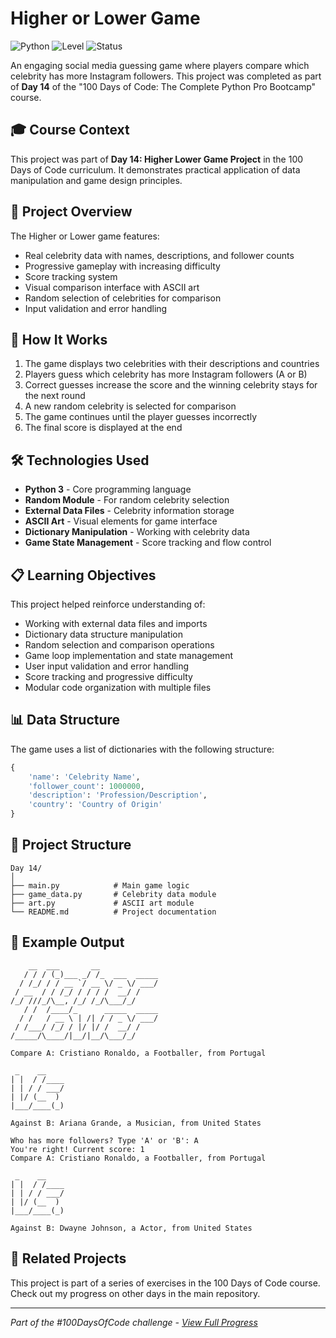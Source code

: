 # Higher or Lower Game

![Python](https://img.shields.io/badge/Python-3-blue?style=for-the-badge)
![Level](https://img.shields.io/badge/Level-Beginner-green?style=for-the-badge)
![Status](https://img.shields.io/badge/Status-Complete-brightgreen?style=for-the-badge)

An engaging social media guessing game where players compare which celebrity has more Instagram followers. This project was completed as part of **Day 14** of the "100 Days of Code: The Complete Python Pro Bootcamp" course.

## 🎓 Course Context

This project was part of **Day 14: Higher Lower Game Project** in the 100 Days of Code curriculum. It demonstrates practical application of data manipulation and game design principles.

## 🎯 Project Overview

The Higher or Lower game features:
- Real celebrity data with names, descriptions, and follower counts
- Progressive gameplay with increasing difficulty
- Score tracking system
- Visual comparison interface with ASCII art
- Random selection of celebrities for comparison
- Input validation and error handling

## 🚀 How It Works

1. The game displays two celebrities with their descriptions and countries
2. Players guess which celebrity has more Instagram followers (A or B)
3. Correct guesses increase the score and the winning celebrity stays for the next round
4. A new random celebrity is selected for comparison
5. The game continues until the player guesses incorrectly
6. The final score is displayed at the end

## 🛠️ Technologies Used

- **Python 3** - Core programming language
- **Random Module** - For random celebrity selection
- **External Data Files** - Celebrity information storage
- **ASCII Art** - Visual elements for game interface
- **Dictionary Manipulation** - Working with celebrity data
- **Game State Management** - Score tracking and flow control

## 📋 Learning Objectives

This project helped reinforce understanding of:
- Working with external data files and imports
- Dictionary data structure manipulation
- Random selection and comparison operations
- Game loop implementation and state management
- User input validation and error handling
- Score tracking and progressive difficulty
- Modular code organization with multiple files

## 📊 Data Structure

The game uses a list of dictionaries with the following structure:
```python
{
    'name': 'Celebrity Name',
    'follower_count': 1000000,
    'description': 'Profession/Description', 
    'country': 'Country of Origin'
}
```

## 📁 Project Structure

```
Day 14/
│
├── main.py            # Main game logic
├── game_data.py       # Celebrity data module
├── art.py             # ASCII art module
└── README.md          # Project documentation
```

## 📝 Example Output

```
    __  ___       __             
   / / / (_)___ _/ /_  ___  _____
  / /_/ / / __ `/ __ \/ _ \/ ___/
 / __  / / /_/ / / / /  __/ /    
/_/ ///_/\__, /_/ /_/\___/_/     
   / /  /____/_      _____  _____
  / /   / __ \ | /| / / _ \/ ___/
 / /___/ /_/ / |/ |/ /  __/ /    
/_____/\____/|__/|__/\___/_/     

Compare A: Cristiano Ronaldo, a Footballer, from Portugal

 _    __    
| |  / /____
| | / / ___/
| |/ (__  ) 
|___/____(_)

Against B: Ariana Grande, a Musician, from United States

Who has more followers? Type 'A' or 'B': A
You're right! Current score: 1
Compare A: Cristiano Ronaldo, a Footballer, from Portugal

 _    __    
| |  / /____
| | / / ___/
| |/ (__  ) 
|___/____(_)

Against B: Dwayne Johnson, a Actor, from United States
```

## 🔄 Related Projects

This project is part of a series of exercises in the 100 Days of Code course. Check out my progress on other days in the main repository.

---

*Part of the #100DaysOfCode challenge - [View Full Progress](https://github.com/evncosta/100-Days-of-Code)*
